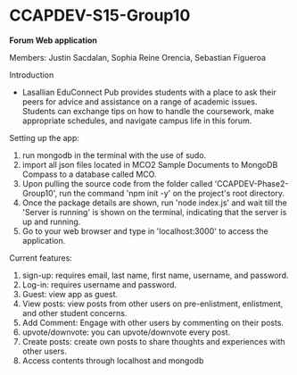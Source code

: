 # CCAPDEV-S15-Group10

**Forum Web application**

Members: Justin Sacdalan, Sophia Reine Orencia, Sebastian Figueroa 

Introduction
- Lasallian EduConnect Pub provides students with a place to ask their peers for advice and assistance on a range of academic issues. Students can exchange tips on how to handle the coursework, make appropriate schedules, and navigate campus life in this forum.

Setting up the app:
1. run mongodb in the terminal with the use of sudo.
2. import all json files located in MCO2 Sample Documents to MongoDB Compass to a database called MCO.
3. Upon pulling the source code from the folder called 'CCAPDEV-Phase2-Group10', run the command 'npm init -y' on the project's root directory.
4. Once the package details are shown, run 'node index.js' and wait till the 'Server is running' is shown on the terminal, indicating that the server is up and running.
5. Go to your web browser and type in 'localhost:3000' to access the application.
 
Current features: 
1. sign-up: requires email, last name, first name, username, and password.
2. Log-in: requires username and password.
3. Guest: view app as guest.
4. View posts: view posts from other users on pre-enlistment, enlistment, and other student concerns.
5. Add Comment: Engage with other users by commenting on their posts.
6. upvote/downvote: you can upvote/downvote every post.
7. Create posts: create own posts to share thoughts and experiences with other users.
8. Access contents through localhost and mongodb

